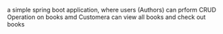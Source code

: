 a simple spring boot application,
where users (Authors) can prform CRUD Operation on books amd Customera can view all books and check out books 
